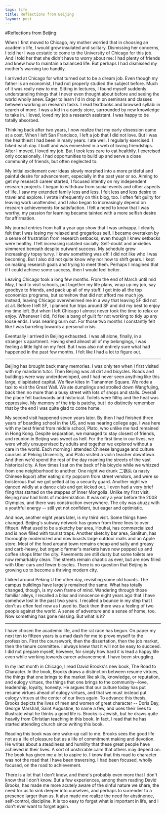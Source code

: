 ```yaml
--- 
tags: life
title: Reflections from Beijing
layout: post
---
```


#Reflections from Beijing

When I first moved to Chicago, my mother worried that in choosing an academic life, I would grow insulated and solitary. Dismissing her concerns, I told her I was ecstatic to come to the University of Chicago for this job. And I told her that she didn't have to worry about me: I had plenty of friends and knew how to maintain a balanced life. But perhaps I had dismissed my mother's warning too handily. 

I arrived at Chicago for what turned out to be a dream job. Even though my father is an economist, I had not properly studied the subject before. Much of it was really new to me. Sitting in lectures, I found myself suddenly understanding things that I never even thought about before and seeing the world wholly anew. Eager to learn I'd in drop in on seminars and classes between working on research tasks. I read textbooks and browsed syllabi in search of more. I was a kid in a candy store, surrounded by new knowledge to take in. I loved, loved my job a research assistant. I was happy to be totally absorbed. 

Thinking back after two years, I now realize that my early obsession came at a cost. When I left San Francisco, I left a job that I did not love. But I was the healthiest I had been in many years. I ate well. I regularly exercised. I biked each day. I built and was enmeshed in a web of loving friendships. After I moved, I loved my job. But I took less care to eat healthily. I exercised only occasionally. I had opportunities to build up and serve a close community of friends, but often neglected to. 

My initial excitement over ideas slowly morphed into a more prideful and painful desire for advancement, especially in the past year or so. Aiming to get my research career started, I focused intently on my independent research projects. I began to withdraw from social events and other aspects of life. I saw my extended family less and less. I felt less and less desire to travel and explore. I wrote infrequently on this blog, too. I often felt guilty for leaving work unattended, and I also began to increasingly depend on research achievements for satisfaction. I felt a need to know that I was worthy; my passion for learning became tainted with a more selfish desire for affirmation. 

My journal entries from half a year ago show that I was unhappy. I clearly felt that I was losing my relaxed and gregarious self. I became overtaken by a sense of frustration from research setbacks, even though I knew setbacks were healthy. I felt increasing isolated socially. Self-doubt and anxieties simmered beneath despite outward success. My schedule grew increasingly topsy turvy. I knew something was off. I did not like who I was becoming. But I also did not quite know why nor how to shift gears. I kept on making research goals and trying to meet them. Perhaps I imagined that if I could achieve some success, then I would feel better. 

Leaving Chicago took a long few months. From the end of March until mid May, I had to visit schools, put together my life plans, wrap up my job, say goodbye to friends, and pack up all of my stuff. I got into all the top economics programs, but somehow that did not afford me much joy. Instead, leaving Chicago overwhelmed me in a way that leaving SF did not at all. Before I left SF, I planned fun trips around SF and did my best to enjoy my time left. But when I left Chicago I almost never took the time to relax or enjoy. Whenever I did, I'd feel a bang of guilt for not working to tidy up any loose ends. I was nearing burn out. For those two months I constantly felt like I was barreling towards a personal crisis. 

Eventually I arrived in Beijing exhausted. I was all alone, finally, in a stranger's apartment. Having shed almost all of my belongings, I was feeling a little light on my feet. But I was also not entirely sure what had happened in the past few months. I felt like I had a lot to figure out. 

------

Beijing has brought back many memories. I was only ten when I first visited with my mandarin tutor. Then Beijing was all dirt and bicycles. Roads and buildings were way underdeveloped, and I had never seen anything like this large, dilapidated capital. We flew kites in Tiananmen Square. We rode a taxi to visit the Great Wall. We ate dumplings and strolled down Wangfujing, back then no more than a busy street with lots of shops and stalls. Overall the place felt backwards and historical. Toilets were filthy and the heat was oppressive. My memory of the trip is patchy, but I do distinctly remember that by the end I was quite glad to come home. 

My second visit happened seven years later. By then I had finished three years of boarding school in the US, and was nearing college age. I was here with my best friend from middle school, Plato, who unlike me had remained in Hong Kong. Despite separation, we managed to stay closest of friends, and reunion in Beijing was sweet as hell. For the first time in our lives, we were wholly unsupervised by adults and together we explored without a care in the world. Each morning I attended Chinese language and culture courses at Peking University, and Plato visited a violin teacher downtown. And then we'd spend the rest of the day roaming the streets of the vast historical city. A few times I sat on the back of his bicycle while we whizzed from one neighborhood to another. One night we drunk 二锅头 (a nasty Chinese liquor) after eating dirty popcorn from street vendors, and were so boisterous that we got yelled at by a security guard. Another night we danced wildly at a dance club and got kicked out. I even had a very brief fling that started on the steppes of Inner Mongolia. Unlike my first visit, Beijing now had hints of modernization. It was only a year before the 2008 Olympics, and there was construction everywhere. The city was abuzz with a youthful energy -- still yet not confident, but eager and optimistic. 

And now, another eight years later, is my third visit. Some things have changed. Beijing's subway network has grown from three lines to over fifteen. What used to be a sketchy bar area, Houhai, has commercialized and is now filled with tourist traps. Another sketchy bar area, Sanlitun, has thoroughly modernized and now boasts large outdoor malls and an Apple store. Most of the food around town remains cheap and salty and greasy and carb-heavy, but organic farmer's markets have now popped up and coffee shops litter the city. Pavements are still dusty but some toilets are now remarkably clean. The streets remain chaotic as ever, but are now filled with Uber cars and fewer bicycles. There is no question that Beijing is growing up to become a thriving modern city. 

I biked around Peking U the other day, revisiting some old haunts. The campus buildings have largely remained the same. What has totally changed, though, is my own frame of mind. Wandering through those familiar alleys, I recalled a bliss and innocence eight years ago that I have somehow lost in the past two years. I recalled a bounce in my step that I don't as often feel now as I used to. Back then there was a feeling of two people against the world. A sense of adventure and a sense of home, too. Now something has gone missing. But what is it? 

------

I have chosen the academic life, and the rat race has begun. On paper my next ten to fifteen years is a mad dash for me to prove myself to the profession. First the coursework, then the dissertation, then the job market, then the tenure committee. I always knew that it will not be easy to succeed. I did not prepare myself, however, for simply how hard it is lead a happy life even while working towards career advancement. I have been struggling. 

In my last month in Chicago, I read David Brooks's new book, The Road to Character. In the book, Brooks draws a distinction between resume virtues, the things that one brings to the market like skills, knowledge, or reputation, and eulogy virtues, the things that one brings to the community--love, leadership, loyalty, honesty. He argues that our culture today has put resume virtues ahead of eulogy virtues, and that we must instead put eulogy virtues at the center of our lives again. To advance this thesis, Brooks depicts the lives of men and women of great character -- Doris Day, George Marshall, Saint Augustine, to name a few, and uses their lives to illustrate what he thinks a good life is. Brooks is Jewish, but he draws quite heavily from Christian teaching in this book. In fact, I read that he has started attending church since writing this book. 

Reading this book was one wake-up call to me. Brooks sees the good life not as a life of pleasure but as a life of commitment making and devotion. He writes about a steadiness and humility that these great people have achieved in their lives. A sort of unstirrable calm that others may depend on. The book has given me a lot to aspire to. I know that this road to character was not the road that I have been traversing. I had been focused, wholly focused, on the road to achievement. 

There is a lot that I don't know, and there's probably even more that I don't know that I don't know. But a few experiences, among them reading David Brooks, has made me more acutely aware of the sinful nature we share, the need for us to sink deeper into ourselves, and perhaps to surrender to a presence larger than us. It also made me realize the need for abstinence, self-control, discipline. It is too easy to forget what is important in life, and I don't ever want to forget again. 
